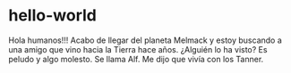 # hello-world
Hola humanos!!!
Acabo de llegar del planeta Melmack y estoy buscando a una amigo que vino hacia la Tierra hace años.
¿Alguién lo ha visto? Es peludo y algo molesto. Se llama Alf. Me dijo que vivía con los Tanner.
